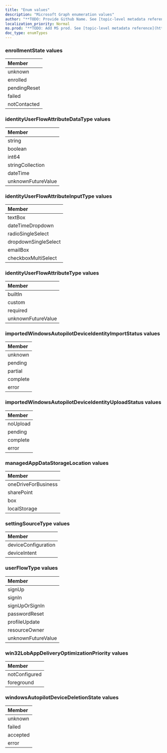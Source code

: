 ```yaml
---
title: "Enum values"
description: "Microsoft Graph enumeration values"
author: "**TODO: Provide Github Name. See [topic-level metadata reference](https://msgo.azurewebsites.net/add/document/guidelines/metadata.html#topic-level-metadata)**"
localization_priority: Normal
ms.prod: "**TODO: Add MS prod. See [topic-level metadata reference](https://msgo.azurewebsites.net/add/document/guidelines/metadata.html#topic-level-metadata)**"
doc_type: enumTypes
---
```


### enrollmentState values 



|Member|
|:---|
|unknown|
|enrolled|
|pendingReset|
|failed|
|notContacted|

### identityUserFlowAttributeDataType values 



|Member|
|:---|
|string|
|boolean|
|int64|
|stringCollection|
|dateTime|
|unknownFutureValue|

### identityUserFlowAttributeInputType values 



|Member|
|:---|
|textBox|
|dateTimeDropdown|
|radioSingleSelect|
|dropdownSingleSelect|
|emailBox|
|checkboxMultiSelect|

### identityUserFlowAttributeType values 



|Member|
|:---|
|builtIn|
|custom|
|required|
|unknownFutureValue|

### importedWindowsAutopilotDeviceIdentityImportStatus values 



|Member|
|:---|
|unknown|
|pending|
|partial|
|complete|
|error|

### importedWindowsAutopilotDeviceIdentityUploadStatus values 



|Member|
|:---|
|noUpload|
|pending|
|complete|
|error|

### managedAppDataStorageLocation values 



|Member|
|:---|
|oneDriveForBusiness|
|sharePoint|
|box|
|localStorage|

### settingSourceType values 



|Member|
|:---|
|deviceConfiguration|
|deviceIntent|

### userFlowType values 



|Member|
|:---|
|signUp|
|signIn|
|signUpOrSignIn|
|passwordReset|
|profileUpdate|
|resourceOwner|
|unknownFutureValue|

### win32LobAppDeliveryOptimizationPriority values 



|Member|
|:---|
|notConfigured|
|foreground|

### windowsAutopilotDeviceDeletionState values 



|Member|
|:---|
|unknown|
|failed|
|accepted|
|error|

